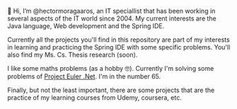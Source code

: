 <p>👋 Hi, I’m @hectormoragaaros, an IT speciallist that has been working in several aspects of the IT world since 2004. My current interests are the Java language, Web development and the Spring IDE.</p>
<p>Currently all the projects you'll find in this repository are part of my interests in learning and practicing the Spring IDE with some specific problems. You'll also find my Ms. Cs. Thesis research (soon).</p>
<p>I like some maths problems (as a hobby 🤓). Currently I'm solving some problems of <a href="https://projecteuler.net/">Project Euler .Net</a>. I'm in the number 65. 
<p>Finally, but not the least important, there are some projects that are the practice of my learning courses from Udemy, coursera, etc.</p>
